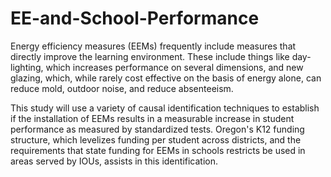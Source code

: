 # EE-and-School-Performance

Energy efficiency measures (EEMs) frequently include measures that directly improve the learning environment.  These include things like day-lighting, which increases performance on several dimensions, and new glazing, which, while rarely cost effective on the basis of energy alone, can reduce mold, outdoor noise, and reduce absenteeism.

This study will use a variety of causal identification techniques to establish if the installation of EEMs results in a measurable increase in student performance as measured by standardized tests.  Oregon's K12 funding structure, which levelizes funding per student across districts, and the requirements that state funding for EEMs in schools restricts be used in areas served by IOUs, assists in this identification.